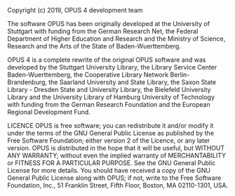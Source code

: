 Copyright (c) 2019, OPUS 4 development team

The software OPUS has been originally developed at the University of Stuttgart
with funding from the German Research Net, the Federal Department of Higher
Education and Research and the Ministry of Science, Research and the Arts of
the State of Baden-Wuerttemberg.

OPUS 4 is a complete rewrite of the original OPUS software and was developed
by the Stuttgart University Library, the Library Service Center
Baden-Wuerttemberg, the Cooperative Library Network Berlin-Brandenburg,
the Saarland University and State Library, the Saxon State Library -
Dresden State and University Library, the Bielefeld University Library and
the University Library of Hamburg University of Technology with funding from
the German Research Foundation and the European Regional Development Fund.

LICENCE
OPUS is free software; you can redistribute it and/or modify it under the
terms of the GNU General Public License as published by the Free Software
Foundation; either version 2 of the Licence, or any later version.
OPUS is distributed in the hope that it will be useful, but WITHOUT ANY
WARRANTY; without even the implied warranty of MERCHANTABILITY or FITNESS
FOR A PARTICULAR PURPOSE. See the GNU General Public License for more
details. You should have received a copy of the GNU General Public License
along with OPUS; if not, write to the Free Software Foundation, Inc., 51
Franklin Street, Fifth Floor, Boston, MA 02110-1301, USA.

